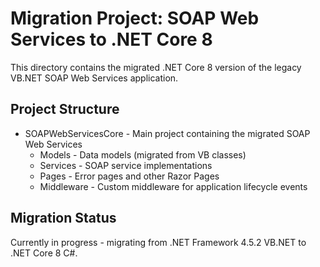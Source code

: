 # Migration Project: SOAP Web Services to .NET Core 8

This directory contains the migrated .NET Core 8 version of the legacy VB.NET SOAP Web Services application.

## Project Structure

- SOAPWebServicesCore - Main project containing the migrated SOAP Web Services
  - Models - Data models (migrated from VB classes)
  - Services - SOAP service implementations
  - Pages - Error pages and other Razor Pages
  - Middleware - Custom middleware for application lifecycle events
  
## Migration Status

Currently in progress - migrating from .NET Framework 4.5.2 VB.NET to .NET Core 8 C#.